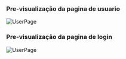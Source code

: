 ### Pre-visualização da pagina de usuario


![UserPage](https://i.imgur.com/LkOX9K1.png)


### Pre-visualização da pagina de login


![UserPage](https://i.imgur.com/vpljXn7.png)
